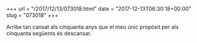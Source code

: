 +++
url = "/2017/12/13/073018.html"
date = "2017-12-13T06:30:18+00:00"
slug = "073018"
+++

Arribe tan cansat als cinquanta anys que el meu únic propòsit per als cinquanta següents és descansar.

